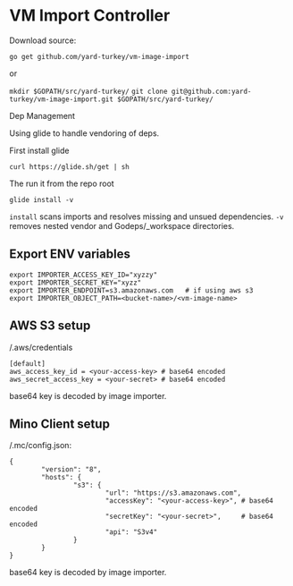 # VM Import Controller

Download source:

 `go get github.com/yard-turkey/vm-image-import`

 or

 `mkdir $GOPATH/src/yard-turkey/`
 `git clone git@github.com:yard-turkey/vm-image-import.git $GOPATH/src/yard-turkey/`

 Dep Management

 Using glide to handle vendoring of deps.

 First install glide

 `curl https://glide.sh/get | sh`

 The run it from the repo root

 `glide install -v`

 `install` scans imports and resolves missing and unsued dependencies.
 `-v` removes nested vendor and Godeps/_workspace directories.
 
 
 ## Export ENV variables
 
 ```
export IMPORTER_ACCESS_KEY_ID="xyzzy"
export IMPORTER_SECRET_KEY="xyzz"
export IMPORTER_ENDPOINT=s3.amazonaws.com   # if using aws s3
export IMPORTER_OBJECT_PATH=<bucket-name>/<vm-image-name>
```

## AWS S3 setup

<home>/.aws/credentials
```
[default]
aws_access_key_id = <your-access-key> # base64 encoded
aws_secret_access_key = <your-secret> # base64 encoded
```
 
base64 key is decoded by image importer.

## Mino Client setup

<home>/.mc/config.json:
```
{
        "version": "8",
        "hosts": {
                "s3": {
                        "url": "https://s3.amazonaws.com",
                        "accessKey": "<your-access-key>", # base64 encoded
                        "secretKey": "<your-secret>",     # base64 encoded
                        "api": "S3v4"
                }
        }
}
```
 base64 key is decoded by image importer.
